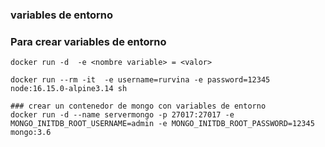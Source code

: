 ### variables de entorno

### Para crear variables de entorno

```
docker run -d  -e <nombre variable> = <valor>

docker run --rm -it  -e username=rurvina -e password=12345 node:16.15.0-alpine3.14 sh

### crear un contenedor de mongo con variables de entorno
docker run -d --name servermongo -p 27017:27017 -e MONGO_INITDB_ROOT_USERNAME=admin -e MONGO_INITDB_ROOT_PASSWORD=12345  mongo:3.6

